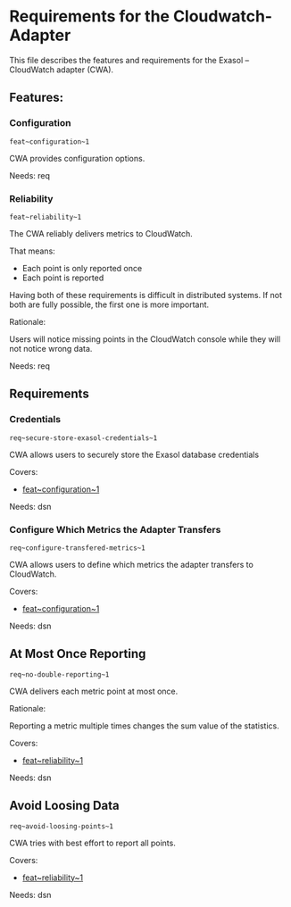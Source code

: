# Requirements for the Cloudwatch-Adapter

This file describes the features and requirements for the Exasol – CloudWatch adapter (CWA).

## Features:

### Configuration

`feat~configuration~1`

CWA provides configuration options.

Needs: req

### Reliability

`feat~reliability~1`

The CWA reliably delivers metrics to CloudWatch.

That means:

* Each point is only reported once
* Each point is reported

Having both of these requirements is difficult in distributed systems. If not both are fully possible, the first one is more important.

Rationale:

Users will notice missing points in the CloudWatch console while they will not notice wrong data.

Needs: req

## Requirements

### Credentials

`req~secure-store-exasol-credentials~1`

CWA allows users to securely store the Exasol database credentials

Covers:

* [feat~configuration~1](#configuration)

Needs: dsn

### Configure Which Metrics the Adapter Transfers

`req~configure-transfered-metrics~1`

CWA allows users to define which metrics the adapter transfers to CloudWatch.

Covers:

* [feat~configuration~1](#configuration)

Needs: dsn

## At Most Once Reporting

`req~no-double-reporting~1`

CWA delivers each metric point at most once.

Rationale:

Reporting a metric multiple times changes the sum value of the statistics.

Covers:

* [feat~reliability~1](#Reliability)

Needs: dsn

## Avoid Loosing Data

`req~avoid-loosing-points~1`

CWA tries with best effort to report all points.

Covers:

* [feat~reliability~1](#Reliability)

Needs: dsn
